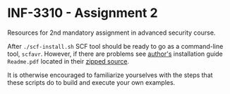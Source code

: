 # INF-3310 - Assignment 2

Resources for 2nd mandatory assignment in advanced security course.

After `./scf-install.sh` SCF tool should be ready to go as a command-line tool, `scfavr`. 
However, if there are problems see [author's](https://www.mais.informatik.tu-darmstadt.de/scf2017.html) installation guide `Readme.pdf` located in their [zipped source](http://www.mais.informatik.tu-darmstadt.de/assets/tools/scf17.zip).

It is otherwise encouraged to familiarize yourselves with the steps that these scripts do to build and execute your own examples.


